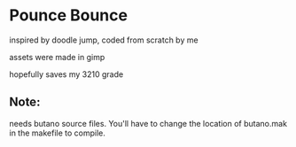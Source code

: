 # Pounce Bounce

inspired by doodle jump, coded from scratch by me

assets were made in gimp

hopefully saves my 3210 grade

## Note:
needs butano source files. You'll have to change the location of butano.mak in the makefile to compile.
